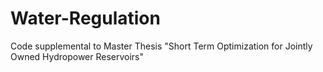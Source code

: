 # Water-Regulation
Code supplemental to Master Thesis "Short Term Optimization for Jointly Owned Hydropower Reservoirs"
